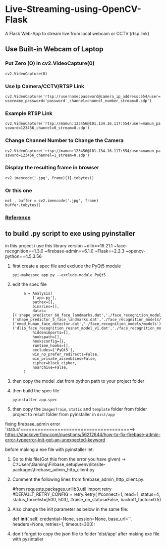 # Live-Streaming-using-OpenCV-Flask
A Flask Web-App to stream live from local webcam or CCTV (rtsp link)

## Use Built-in Webcam of Laptop

### Put Zero (O) in cv2.VideoCapture(0)

``` cv2.VideoCapture(0) ```

### Use Ip Camera/CCTV/RTSP Link
``` cv2.VideoCapture('rtsp://username:password@camera_ip_address:554/user=username_password='password'_channel=channel_number_stream=0.sdp')  ```

### Example RTSP Link
``` cv2.VideoCapture('rtsp://mamun:123456@101.134.16.117:554/user=mamun_password=123456_channel=0_stream=0.sdp') ```

### Change Channel Number to Change the Camera
``` cv2.VideoCapture('rtsp://mamun:123456@101.134.16.117:554/user=mamun_password=123456_channel=1_stream=0.sdp') ```

### Display the resulting frame in browser
``` cv2.imencode('.jpg', frame)[1].tobytes() ```

### Or this one
```
net , buffer = cv2.imencode('.jpg', frame)
buffer.tobytes()              
```

### [Reference](https://blog.miguelgrinberg.com/post/video-streaming-with-flask)



## to build .py script to exe using pyinstaller
in this project i use this library version
~dlib==19.21.1
~face-recognition==1.3.0
~firebase-admin==6.1.0
~Flask==2.2.3
~opencv-python==4.5.3.56


1. first create a spec file and exclude the PyQt5 module

    ``pyi-makespec app.py --exclude-module PyQt5``

2. edit the spec file

            a = Analysis(
                ['app.py'],
                pathex=[],
                binaries=[],
                datas=[('shape_predictor_68_face_landmarks.dat','./face_recognition_models/models'),('shape_predictor_5_face_landmarks.dat','./face_recognition_models/models'),('mmod_human_face_detector.dat','./face_recognition_models/models'),('dlib_face_recognition_resnet_model_v1.dat','./face_recognition_models/models')],
                hiddenimports=[],
                hookspath=[],
                hooksconfig={},
                runtime_hooks=[],
                excludes=['PyQt5'],
                win_no_prefer_redirects=False,
                win_private_assemblies=False,
                cipher=block_cipher,
                noarchive=False,
            )

3. then copy the model .dat from python path to your project folder

4. then build the spec file

    ``` pyinstaller app.spec ```


5. then copy the `ImagesTrain`, `static` and `template` folder from folder project to result folder from pyinstaller in `dist/app`



fixing firebase_admin error 'status'========================================>
https://stackoverflow.com/questions/56212844/how-to-fix-firebase-admin-error-typeerror-init-got-an-unexpected-keyword


before making a exe file with pyinstaller let:
1. Go to this file(Got this from the error you have given) -> C:\Users\Gaming\Firbase_setup\venv\lib\site-packages\firebase_admin_http_client.py

2. Comment the following lines from firebase_admin_http_client.py:

    #from requests.packages.urllib3.util import retry
    #DEFAULT_RETRY_CONFIG = retry.Retry(
    #connect=1, read=1, status=4, status_forcelist=[500, 503],
    #raise_on_status=False, backoff_factor=0.5)

3. Also change the init parameter as below in the same file:


    def __init__(
        self, credential=None, session=None, base_url='', headers=None,
        retries=1, timeout=300):

4. don't forget to copy the json file to folder 'dist/app' after making exe file with pysintaller

